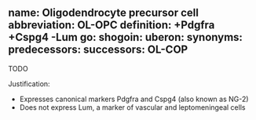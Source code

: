 name: Oligodendrocyte precursor cell
abbreviation: OL-OPC
definition: +Pdgfra +Cspg4 -Lum
go:
shogoin: 
uberon:
synonyms:
predecessors:
successors: OL-COP
---

TODO

Justification:

* Expresses canonical markers Pdgfra and Cspg4 (also known as NG-2)
* Does not express Lum, a marker of vascular and leptomeningeal cells  

